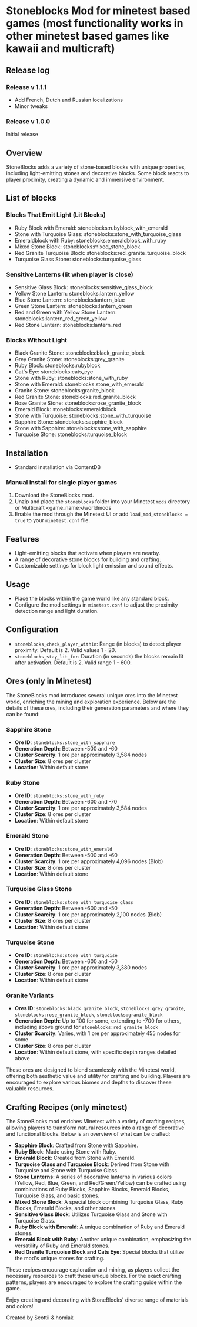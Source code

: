 # Stoneblocks Mod for minetest based games (most functionality works in other minetest based games like kawaii and multicraft)

## Release log

### Release v 1.1.1
- Add French, Dutch and Russian localizations
- Minor tweaks

### Release v 1.0.0
 Initial release

## Overview
StoneBlocks adds a variety of stone-based blocks with unique properties, including light-emitting stones and decorative blocks. Some block reacts to player proximity, creating a dynamic and immersive environment.

## List of blocks
### Blocks That Emit Light (Lit Blocks)

- Ruby Block with Emerald: stoneblocks:rubyblock_with_emerald
- Stone with Turquoise Glass: stoneblocks:stone_with_turquoise_glass
- Emeraldblock with Ruby: stoneblocks:emeraldblock_with_ruby
- Mixed Stone Block: stoneblocks:mixed_stone_block
- Red Granite Turquoise Block: stoneblocks:red_granite_turquoise_block
- Turquoise Glass Stone: stoneblocks:turquoise_glass

### Sensitive Lanterns (lit when player is close)

- Sensitive Glass Block: stoneblocks:sensitive_glass_block
- Yellow Stone Lantern: stoneblocks:lantern_yellow
- Blue Stone Lantern: stoneblocks:lantern_blue
- Green Stone Lantern: stoneblocks:lantern_green
- Red and Green with Yellow Stone Lantern: stoneblocks:lantern_red_green_yellow
- Red Stone Lantern: stoneblocks:lantern_red

### Blocks Without Light
- Black Granite Stone: stoneblocks:black_granite_block
- Grey Granite Stone: stoneblocks:grey_granite
- Ruby Block: stoneblocks:rubyblock
- Cat's Eye: stoneblocks:cats_eye
- Stone with Ruby: stoneblocks:stone_with_ruby
- Stone with Emerald: stoneblocks:stone_with_emerald
- Granite Stone: stoneblocks:granite_block
- Red Granite Stone: stoneblocks:red_granite_block
- Rose Granite Stone: stoneblocks:rose_granite_block
- Emerald Block: stoneblocks:emeraldblock
- Stone with Turquoise: stoneblocks:stone_with_turquoise
- Sapphire Stone: stoneblocks:sapphire_block
- Stone with Sapphire: stoneblocks:stone_with_sapphire
- Turquoise Stone: stoneblocks:turquoise_block

## Installation
- Standard installation via ContentDB 

### Manual install for single player games
1. Download the StoneBlocks mod.
2. Unzip and place the `stoneblocks` folder into your Minetest `mods` directory or Multicraft <game_name>/worldmods
3. Enable the mod through the Minetest UI or add `load_mod_stoneblocks = true` to your `minetest.conf` file.

## Features
- Light-emitting blocks that activate when players are nearby.
- A range of decorative stone blocks for building and crafting.
- Customizable settings for block light emission and sound effects.

## Usage
- Place the blocks within the game world like any standard block.
- Configure the mod settings in `minetest.conf` to adjust the proximity detection range and light duration.

## Configuration
- `stoneblocks_check_player_within`: Range (in blocks) to detect player proximity. Default is 2. Valid values 1 - 20. 
- `stoneblocks_stay_lit_for`: Duration (in seconds) the blocks remain lit after activation. Default is 2. Valid range 1 - 600.


## Ores (only in Minetest)

The StoneBlocks mod introduces several unique ores into the Minetest world, enriching the mining and exploration experience. Below are the details of these ores, including their generation parameters and where they can be found:

### Sapphire Stone
- **Ore ID**: `stoneblocks:stone_with_sapphire`
- **Generation Depth**: Between -500 and -60
- **Cluster Scarcity**: 1 ore per approximately 3,584 nodes
- **Cluster Size**: 8 ores per cluster
- **Location**: Within default stone

### Ruby Stone
- **Ore ID**: `stoneblocks:stone_with_ruby`
- **Generation Depth**: Between -600 and -70
- **Cluster Scarcity**: 1 ore per approximately 3,584 nodes
- **Cluster Size**: 8 ores per cluster
- **Location**: Within default stone

### Emerald Stone
- **Ore ID**: `stoneblocks:stone_with_emerald`
- **Generation Depth**: Between -500 and -60
- **Cluster Scarcity**: 1 ore per approximately 4,096 nodes (Blob)
- **Cluster Size**: 8 ores per cluster
- **Location**: Within default stone

### Turquoise Glass Stone
- **Ore ID**: `stoneblocks:stone_with_turquoise_glass`
- **Generation Depth**: Between -600 and -50
- **Cluster Scarcity**: 1 ore per approximately 2,100 nodes (Blob)
- **Cluster Size**: 8 ores per cluster
- **Location**: Within default stone

### Turquoise Stone
- **Ore ID**: `stoneblocks:stone_with_turquoise`
- **Generation Depth**: Between -600 and -50
- **Cluster Scarcity**: 1 ore per approximately 3,380 nodes
- **Cluster Size**: 8 ores per cluster
- **Location**: Within default stone

### Granite Variants
- **Ores ID**: `stoneblocks:black_granite_block`, `stoneblocks:grey_granite`, `stoneblocks:rose_granite_block`, `stoneblocks:granite_block`
- **Generation Depth**: Up to 100 for some, extending to -700 for others, including above ground for `stoneblocks:red_granite_block`
- **Cluster Scarcity**: Varies, with 1 ore per approximately 455 nodes for some
- **Cluster Size**: 8 ores per cluster
- **Location**: Within default stone, with specific depth ranges detailed above

These ores are designed to blend seamlessly with the Minetest world, offering both aesthetic value and utility for crafting and building. Players are encouraged to explore various biomes and depths to discover these valuable resources.

## Crafting Recipes (only minetest)

The StoneBlocks mod enriches Minetest with a variety of crafting recipes, allowing players to transform natural resources into a range of decorative and functional blocks. Below is an overview of what can be crafted:

- **Sapphire Block**: Crafted from Stone with Sapphire.
- **Ruby Block**: Made using Stone with Ruby.
- **Emerald Block**: Created from Stone with Emerald.
- **Turquoise Glass and Turquoise Block**: Derived from Stone with Turquoise and Stone with Turquoise Glass.
- **Stone Lanterns**: A series of decorative lanterns in various colors (Yellow, Red, Blue, Green, and Red/Green/Yellow) can be crafted using combinations of Ruby Blocks, Sapphire Blocks, Emerald Blocks, Turquoise Glass, and basic stones.
- **Mixed Stone Block**: A special block combining Turquoise Glass, Ruby Blocks, Emerald Blocks, and other stones.
- **Sensitive Glass Block**: Utilizes Turquoise Glass and Stone with Turquoise Glass.
- **Ruby Block with Emerald**: A unique combination of Ruby and Emerald stones.
- **Emerald Block with Ruby**: Another unique combination, emphasizing the versatility of Ruby and Emerald stones.
- **Red Granite Turquoise Block and Cats Eye**: Special blocks that utilize the mod's unique stones for crafting.

These recipes encourage exploration and mining, as players collect the necessary resources to craft these unique blocks. For the exact crafting patterns, players are encouraged to explore the crafting guide within the game.

Enjoy creating and decorating with StoneBlocks' diverse range of materials and colors!

Created by Scottii & homiak
